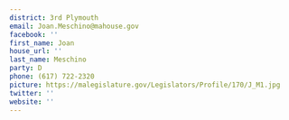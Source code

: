 ```yaml
---
district: 3rd Plymouth
email: Joan.Meschino@mahouse.gov
facebook: ''
first_name: Joan
house_url: ''
last_name: Meschino
party: D
phone: (617) 722-2320
picture: https://malegislature.gov/Legislators/Profile/170/J_M1.jpg
twitter: ''
website: ''
---
```

